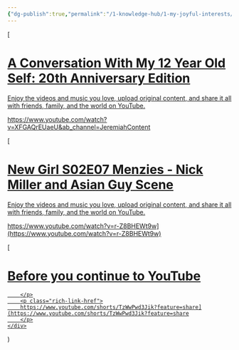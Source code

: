 ```yaml
---
{"dg-publish":true,"permalink":"/1-knowledge-hub/1-my-joyful-interests/film-making/short-film-ideas-i-can-easily-do/","noteIcon":""}
---
```


[
<div class="rich-link-card-container"><a class="rich-link-card" href="https://www.youtube.com/watch?v=XFGAQrEUaeU&ab_channel=JeremiahContent" target="_blank">
	<div class="rich-link-image-container">
		<div class="rich-link-image" style="background-image: url('https://i.ytimg.com/vi/XFGAQrEUaeU/hqdefault.jpg')">
	</div>
	</div>
	<div class="rich-link-card-text">
		<h1 class="rich-link-card-title">A Conversation With My 12 Year Old Self: 20th Anniversary Edition</h1>
		<p class="rich-link-card-description">
		Enjoy the videos and music you love, upload original content, and share it all with friends, family, and the world on YouTube.
		</p>
		<p class="rich-link-href">
		https://www.youtube.com/watch?v=XFGAQrEUaeU&ab_channel=JeremiahContent
		</p>
	</div>
</a></div>

[
<div class="rich-link-card-container"><a class="rich-link-card" href="https://www.youtube.com/watch?v=r-Z8BHEWt9w](https://www.youtube.com/watch?v=r-Z8BHEWt9w)" target="_blank">
	<div class="rich-link-image-container">
		<div class="rich-link-image" style="background-image: url('https://i.ytimg.com/vi/r-Z8BHEWt9w/hqdefault.jpg')">
	</div>
	</div>
	<div class="rich-link-card-text">
		<h1 class="rich-link-card-title">New Girl S02E07 Menzies - Nick Miller and Asian Guy Scene</h1>
		<p class="rich-link-card-description">
		Enjoy the videos and music you love, upload original content, and share it all with friends, family, and the world on YouTube.
		</p>
		<p class="rich-link-href">
		https://www.youtube.com/watch?v=r-Z8BHEWt9w](https://www.youtube.com/watch?v=r-Z8BHEWt9w)
		</p>
	</div>
</a></div>


[
<div class="rich-link-card-container"><a class="rich-link-card" href="https://www.youtube.com/shorts/TzWwPwd3Jik?feature=share](https://www.youtube.com/shorts/TzWwPwd3Jik?feature=share" target="_blank">
	<div class="rich-link-image-container">
		<div class="rich-link-image" style="background-image: url('https://www.google.com/favicon.ico')">
	</div>
	</div>
	<div class="rich-link-card-text">
		<h1 class="rich-link-card-title">Before you continue to YouTube</h1>
		<p class="rich-link-card-description">
		
		</p>
		<p class="rich-link-href">
		https://www.youtube.com/shorts/TzWwPwd3Jik?feature=share](https://www.youtube.com/shorts/TzWwPwd3Jik?feature=share
		</p>
	</div>
</a></div>

)
